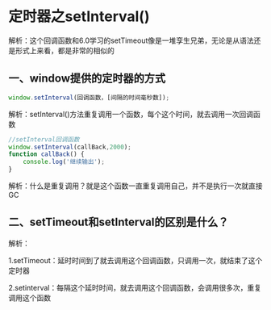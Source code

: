 # 定时器之setInterval()

解析：这个回调函数和6.0学习的setTimeout像是一堆孪生兄弟，无论是从语法还是形式上来看，都是非常的相似的

## 一、window提供的定时器的方式

```javascript
window.setInterval(回调函数，[间隔的时间毫秒数]);
```

解析：setInterval()方法重复调用一个函数，每个这个时间，就去调用一次回调函数

```javascript
//setInterval回调函数
window.setInterval(callBack,2000);
function callBack() {
    console.log('继续输出');
}
```

解析：什么是重复调用？就是这个函数一直重复调用自己，并不是执行一次就直接GC

## 二、setTimeout和setInterval的区别是什么？

解析：

1.setTimeout：延时时间到了就去调用这个回调函数，只调用一次，就结束了这个定时器

2.setinterval：每隔这个延时时间，就去调用这个回调函数，会调用很多次，重复调用这个函数